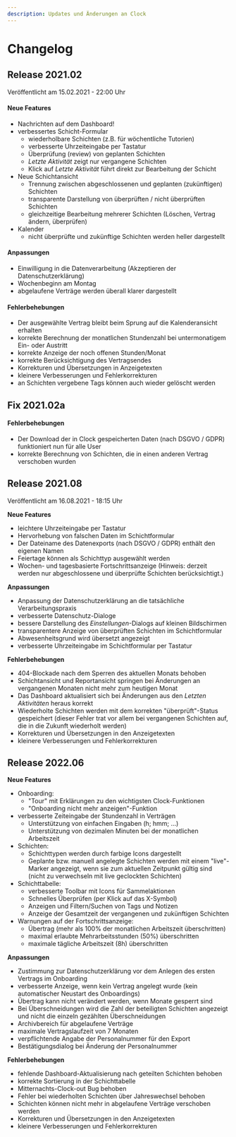 ```yaml
---
description: Updates und Änderungen an Clock
---
```


# Changelog

## Release 2021.02

Veröffentlicht am 15.02.2021 - 22:00 Uhr

#### **Neue Features**

* Nachrichten auf dem Dashboard!
* verbessertes Schicht-Formular
  * wiederholbare Schichten (z.B. für wöchentliche Tutorien)
  * verbesserte Uhrzeiteingabe per Tastatur
  * Überprüfung (review) von geplanten Schichten
  * _Letzte Aktivität_ zeigt nur vergangene Schichten
  * Klick auf _Letzte Aktivität_ führt direkt zur Bearbeitung der Schicht
* Neue Schichtansicht
  * Trennung zwischen abgeschlossenen und geplanten (zukünftigen) Schichten
  * transparente Darstellung von überprüften / nicht überprüften Schichten
  * gleichzeitige Bearbeitung mehrerer Schichten (Löschen, Vertrag ändern, überprüfen)
* Kalender
  * nicht überprüfte und zukünftige Schichten werden heller dargestellt

#### **Anpassungen**

* Einwilligung in die Datenverarbeitung (Akzeptieren der Datenschutzerklärung)
* Wochenbeginn am Montag
* abgelaufene Verträge werden überall klarer dargestellt

#### **Fehlerbehebungen**

* Der ausgewählte Vertrag bleibt beim Sprung auf die Kalenderansicht erhalten
* korrekte Berechnung der monatlichen Stundenzahl bei untermonatigem Ein- oder Austritt
* korrekte Anzeige der noch offenen Stunden/Monat
* korrekte Berücksichtigung des Vertragsendes
* Korrekturen und Übersetzungen in Anzeigetexten
* kleinere Verbesserungen und Fehlerkorrekturen
* an Schichten vergebene Tags können auch wieder gelöscht werden

## Fix 2021.02a

#### Fehlerbehebungen

* Der Download der in Clock gespeicherten Daten (nach DSGVO / GDPR) funktioniert nun für alle User
* korrekte Berechnung von Schichten, die in einen anderen Vertrag verschoben wurden

## Release 2021.08

Veröffentlicht am 16.08.2021 - 18:15 Uhr

**Neue Features**

* leichtere Uhrzeiteingabe per Tastatur
* Hervorhebung von falschen Daten im Schichtformular
* Der Dateiname des Datenexports (nach DSGVO / GDPR) enthält den eigenen Namen
* Feiertage können als Schichttyp ausgewählt werden
* Wochen- und tagesbasierte Fortschrittsanzeige (Hinweis: derzeit werden nur abgeschlossene und überprüfte Schichten berücksichtigt.)

**Anpassungen**

* Anpassung der Datenschutzerklärung an die tatsächliche Verarbeitungspraxis
* verbesserte Datenschutz-Dialoge
* bessere Darstellung des _Einstellungen_-Dialogs auf kleinen Bildschirmen
* transparentere Anzeige von überprüften Schichten im Schichtformular
* Abwesenheitsgrund wird übersetzt angezeigt
* verbesserte Uhrzeiteingabe im Schichtformular per Tastatur

**Fehlerbehebungen**

* 404-Blockade nach dem Sperren des aktuellen Monats behoben
* Schichtansicht und Reportansicht springen bei Änderungen an vergangenen Monaten nicht mehr zum heutigen Monat
* Das Dashboard aktualisiert sich bei Änderungen aus den _Letzten Aktivitäten_ heraus korrekt
* Wiederholte Schichten werden mit dem korrekten "überprüft"-Status gespeichert (dieser Fehler trat vor allem bei vergangenen Schichten auf, die in die Zukunft wiederholt werden)
* Korrekturen und Übersetzungen in den Anzeigetexten
* kleinere Verbesserungen und Fehlerkorrekturen

## Release 2022.06

**Neue Features**

* Onboarding:
  * "Tour" mit Erklärungen zu den wichtigsten Clock-Funktionen
  * "Onboarding nicht mehr anzeigen"-Funktion
* verbesserte Zeiteingabe der Stundenzahl in Verträgen
  * Unterstützung von einfachen Eingaben (h; hmm; ...)
  * Unterstützung von dezimalen Minuten bei der monatlichen Arbeitszeit
* Schichten:
  * Schichttypen werden durch farbige Icons dargestellt
  * Geplante bzw. manuell angelegte Schichten werden mit einem "live"-Marker angezeigt, wenn sie zum aktuellen Zeitpunkt gültig sind (nicht zu verwechseln mit live geclockten Schichten)
* Schichttabelle:
  * verbesserte Toolbar mit Icons für Sammelaktionen
  * Schnelles Überprüfen (per Klick auf das X-Symbol)
  * Anzeigen und Filtern/Suchen von Tags und Notizen
  * Anzeige der Gesamtzeit der vergangenen und zukünftigen Schichten
* Warnungen auf der Fortschrittsanzeige:
  * Übertrag (mehr als 100% der monatlichen Arbeitszeit überschritten)
  * maximal erlaubte Mehrarbeitsstunden (50%) überschritten
  * maximale tägliche Arbeitszeit (8h) überschritten

**Anpassungen**

* Zustimmung zur Datenschutzerklärung vor dem Anlegen des ersten Vertrags im Onboarding
* verbesserte Anzeige, wenn kein Vertrag angelegt wurde (kein automatischer Neustart des Onboardings)
* Übertrag kann nicht verändert werden, wenn Monate gesperrt sind
* Bei Überschneidungen wird die Zahl der beteiligten Schichten angezeigt und nicht die einzeln gezählten Überschneidungen
* Archivbereich für abgelaufene Verträge
* maximale Vertragslaufzeit von 7 Monaten
* verpflichtende Angabe der Personalnummer für den Export
* Bestätigungsdialog bei Änderung der Personalnummer

**Fehlerbehebungen**

* fehlende Dashboard-Aktualisierung nach geteilten Schichten behoben
* korrekte Sortierung in der Schichttabelle
* Mitternachts-Clock-out Bug behoben
* Fehler bei wiederholten Schichten über Jahreswechsel behoben
* Schichten können nicht mehr in abgelaufene Verträge verschoben werden
* Korrekturen und Übersetzungen in den Anzeigetexten
* kleinere Verbesserungen und Fehlerkorrekturen
